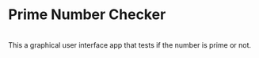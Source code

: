 # Prime Number Checker
<br>
This a graphical user interface app that tests if the number is prime or not.


